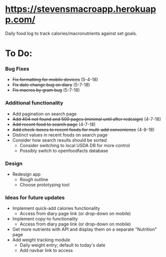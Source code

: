 # https://stevensmacroapp.herokuapp.com/
Daily food log to track calories/macronutrients against set goals.

# To Do:

### Bug Fixes
- ~~Fix formatting for mobile devices~~ (5-4-18)
- ~~Fix date change bug on diary~~ (5-7-18)
- ~~Fix macros by gram bug~~ (5-7-18)

### Additional functionality
- Add pagination on search page
- ~~Add 404 not found and 500 pages (minimal until after redesign)~~ (4-7-18)
- ~~Add recent food to search page~~ (4-7-18)
- ~~Add check-boxes to recent foods for multi-add convenience~~ (4-8-18)
- Distinct values in recent foods on search page
- Consider how search results should be sorted
    - Consider switching to local USDA DB for more control
    - Possibly switch to openfoodfacts database

### Design
- Redesign app
    - Rough outline
    - Choose prototyping tool

### Ideas for future updates
- Implement quick-add calories functionality
    - Access from diary page link (or drop-down on mobile)
- Implement copy-to functionality
    - Access from diary page link (or drop-down on mobile)
- Get more nutrients with API and display them on a separate "Nutrition" page
- Add weight tracking module
    - Daily weight entry; default to today's date
    - Add navbar link to access